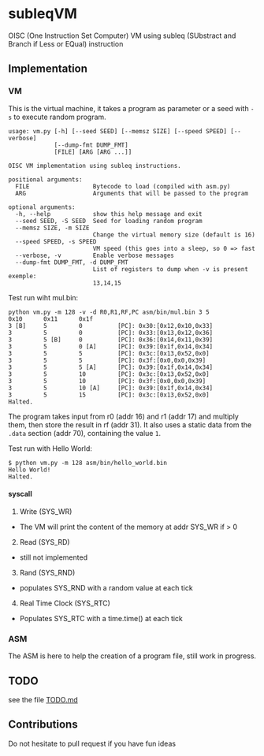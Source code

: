 # subleqVM
OISC (One Instruction Set Computer) VM using subleq (SUbstract and Branch if Less or EQual) instruction

## Implementation

### VM

This is the virtual machine, it takes a program as parameter or a seed with `-s` to execute random program.

```
usage: vm.py [-h] [--seed SEED] [--memsz SIZE] [--speed SPEED] [--verbose]
             [--dump-fmt DUMP_FMT]
             [FILE] [ARG [ARG ...]]

OISC VM implementation using subleq instructions.

positional arguments:
  FILE                  Bytecode to load (compiled with asm.py)
  ARG                   Arguments that will be passed to the program

optional arguments:
  -h, --help            show this help message and exit
  --seed SEED, -S SEED  Seed for loading random program
  --memsz SIZE, -m SIZE
                        Change the virtual memory size (default is 16)
  --speed SPEED, -s SPEED
                        VM speed (this goes into a sleep, so 0 => fast
  --verbose, -v         Enable verbose messages
  --dump-fmt DUMP_FMT, -d DUMP_FMT
                        List of registers to dump when -v is present exemple:
                        13,14,15
```

Test run wiht mul.bin:
```
python vm.py -m 128 -v -d R0,R1,RF,PC asm/bin/mul.bin 3 5
0x10      0x11      0x1f
3 [B]     5         0          [PC]: 0x30:[0x12,0x10,0x33]
3         5         0          [PC]: 0x33:[0x13,0x12,0x36]
3         5 [B]     0          [PC]: 0x36:[0x14,0x11,0x39]
3         5         0 [A]      [PC]: 0x39:[0x1f,0x14,0x34]
3         5         5          [PC]: 0x3c:[0x13,0x52,0x0]
3         5         5          [PC]: 0x3f:[0x0,0x0,0x39]
3         5         5 [A]      [PC]: 0x39:[0x1f,0x14,0x34]
3         5         10         [PC]: 0x3c:[0x13,0x52,0x0]
3         5         10         [PC]: 0x3f:[0x0,0x0,0x39]
3         5         10 [A]     [PC]: 0x39:[0x1f,0x14,0x34]
3         5         15         [PC]: 0x3c:[0x13,0x52,0x0]
Halted.
```

The program takes input from r0 (addr 16) and r1 (addr 17) and multiply them, then store the result in rf (addr 31).
It also uses a static data from the `.data` section (addr 70), containing the value `1`.

Test run with Hello World:
```
$ python vm.py -m 128 asm/bin/hello_world.bin 
Hello World!
Halted.
```

#### syscall
1. Write (SYS_WR)
  * The VM will print the content of the memory at addr SYS_WR if > 0
2. Read (SYS_RD)
  * still not implemented
3. Rand (SYS_RND)
  * populates SYS_RND with a random value at each tick
4. Real Time Clock (SYS_RTC)
  * Populates SYS_RTC with a time.time() at each tick

### ASM

The ASM is here to help the creation of a program file, still work in progress.


## TODO

see the file [TODO.md](TODO.md)


## Contributions

Do not hesitate to pull request if you have fun ideas
